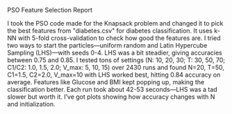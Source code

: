 PSO Feature Selection Report

I took the PSO code made for the Knapsack problem and changed it to pick the best features from "diabetes.csv" for diabetes classification. It uses k-NN with 5-fold cross-validation to check how good the features are. I tried two ways to start the particles—uniform random and Latin Hypercube Sampling (LHS)—with seeds 0-4. LHS was a bit steadier, giving accuracies between 0.75 and 0.85. I tested tons of settings (N: 10, 20, 30; T: 30, 50, 70; C1/C2: 1.0, 1.5, 2.0; V_max: 5, 10, 15) over 2430 runs and found N=20, T=50, C1=1.5, C2=2.0, V_max=10 with LHS worked best, hitting 0.84 accuracy on average. Features like Glucose and BMI kept popping up, making the classification better. Each run took about 42-53 seconds—LHS was a tad slower but worth it. I’ve got plots showing how accuracy changes with N and initialization.
